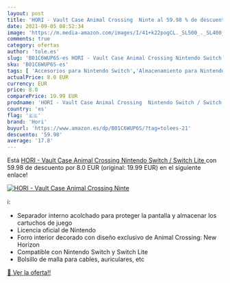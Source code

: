 ```yaml
---
layout: post
title: 'HORI - Vault Case Animal Crossing  Ninte al 59.98 % de descuento'
date: 2021-09-05 08:52:34
image: 'https://m.media-amazon.com/images/I/41+k22pogCL._SL500_._SL400_.jpg'
comments: true
category: ofertas
author: 'tole.es'
slug: 'B01C6WUP6S-es HORI - Vault Case Animal Crossing Nintendo Switch / Switch...'
sku: 'B01C6WUP6S-es'
tags: [ 'Accesorios para Nintendo Switch','Almacenamiento para Nintendo Switch','Fundas y almacenamiento para Nintendo Switch','Hardware y juegos para Nintendo Switch','Videojuegos','hori','nintendo', ]
actualPrice: 8.0 EUR
currency: EUR
price: 8.0
comparePrice: 19.99 EUR
prodname: 'HORI - Vault Case Animal Crossing  Nintendo Switch / Switch Lite '
country: 'es'
flag: '🇪🇸'
brand: 'Hori'
buyurl: 'https://www.amazon.es/dp/B01C6WUP6S/?tag=tolees-21'
descuento: '59.98'
average: '17.8'
---
```


Está [HORI - Vault Case Animal Crossing  Nintendo Switch / Switch Lite ](https://www.amazon.es/dp/B01C6WUP6S/?tag=tolees-21) con 59.98 de descuento por 8.0 EUR (original: 19.99 EUR) en el siguiente enlace!

[![HORI - Vault Case Animal Crossing  Ninte](https://m.media-amazon.com/images/I/41+k22pogCL._SL500_._SL400_.jpg)](https://www.amazon.es/dp/B01C6WUP6S/?tag=tolees-21)

ℹ️:

- Separador interno acolchado para proteger la pantalla y almacenar los cartuchos de juego
- Licencia oficial de Nintendo
- Forro interior decorado con diseño exclusivo de Animal Crossing: New Horizon
- Compatible con Nintendo Switch y Switch Lite
- Bolsillo de malla para cables, auriculares, etc

[🛒 Ver la oferta!!](https://www.amazon.es/dp/B01C6WUP6S/?tag=tolees-21)
